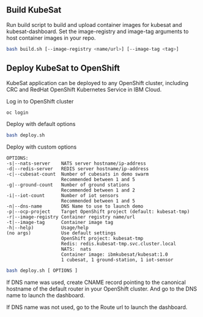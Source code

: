 ## Build KubeSat

Run build script to build and upload container images for kubesat and kubesat-dashboard. Set the image-registry and image-tag arguments to host container images in your repo.

```bash
bash build.sh [--image-registry <name/url>] [--image-tag <tag>]
```

## Deploy KubeSat to OpenShift

KubeSat application can be deployed to any OpenShift cluster, including CRC and RedHat OpenShift Kubernetes Service in IBM Cloud.

Log in to OpenShift cluster
```sh
oc login
```

Deploy with default options
```bash
bash deploy.sh
```

Deploy with custom options
```
OPTIONS:
-s|--nats-server    NATS server hostname/ip-address
-d|--redis-server   REDIS server hostname/ip-address
-c|--cubesat-count  Number of cubesats in demo swarm
                    Recommended between 1 and 5
-g|--ground-count   Number of ground stations
                    Recommended between 1 and 2
-i|--iot-count      Number of iot sensors
                    Recommended between 1 and 5
-n|--dns-name       DNS Name to use to launch demo
-p|--ocp-project    Target OpenShift project (default: kubesat-tmp)
-r|--image-registry Container registry name/url
-t|--image-tag      Container image tag
-h|--help)          Usage/help
(no args)           Use default settings
                    OpenShift project: kubesat-tmp
                    Redis: redis.kubesat-tmp.svc.cluster.local
                    NATS:  nats
                    Container image: ibmkubesat/kubesat:1.0
                    1 cubesat, 1 ground-station, 1 iot-sensor
```
```sh
bash deploy.sh [ OPTIONS ]
```


If DNS name was used, create CNAME record pointing to the canonical hostname of the default router in your OpenShift cluster. And go to the DNS name to launch the dashboard.

If DNS name was not used, go to the Route url to launch the dashboard.
